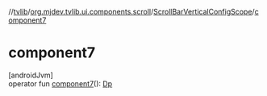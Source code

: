 //[tvlib](../../../index.md)/[org.mjdev.tvlib.ui.components.scroll](../index.md)/[ScrollBarVerticalConfigScope](index.md)/[component7](component7.md)

# component7

[androidJvm]\
operator fun [component7](component7.md)(): [Dp](https://developer.android.com/reference/kotlin/androidx/compose/ui/unit/Dp.html)
